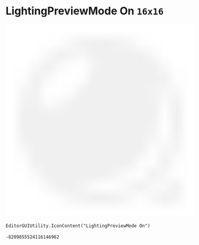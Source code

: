 # LightingPreviewMode On `16x16`
<img src="/img/LightingPreviewMode%20On.png" width=512 height=512>

``` CSharp
EditorGUIUtility.IconContent("LightingPreviewMode On")
```
```
-8209855524116146962
```
